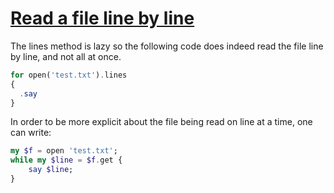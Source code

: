 [1]: https://rosettacode.org/wiki/Read_a_file_line_by_line

# [Read a file line by line][1]

The lines method is lazy so the following code does indeed read the file line by line, and not all at once.

```raku
for open('test.txt').lines
{
  .say
}
```


In order to be more explicit about the file being read on line at a time, one can write:

```raku
my $f = open 'test.txt';
while my $line = $f.get {
    say $line;
}
```